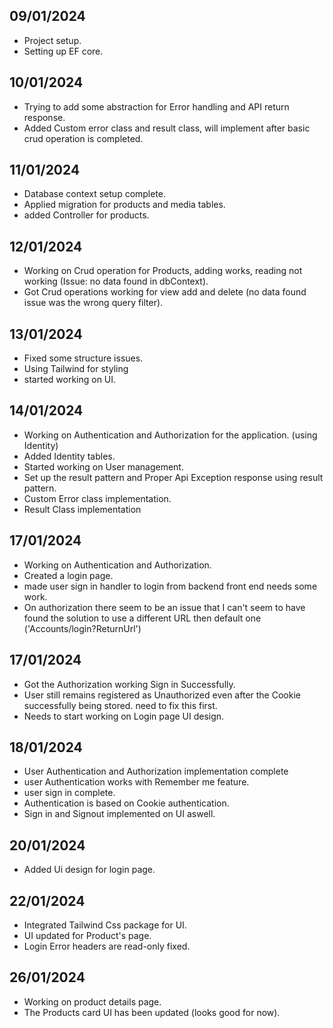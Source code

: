 ## 09/01/2024 
- Project setup.
- Setting up EF core.

## 10/01/2024
- Trying to add some abstraction for Error handling and API return response.
- Added Custom error class and result class, will implement after basic crud operation is completed.

## 11/01/2024
- Database context setup complete.
- Applied migration for products and media tables.
- added Controller for products.

## 12/01/2024 
- Working on Crud operation for Products, adding works, reading not working (Issue: no data found in dbContext).
- Got Crud operations working for view add and delete (no data found issue was the wrong query filter).

## 13/01/2024 
- Fixed some structure issues.
- Using Tailwind for styling 
- started working on UI.

## 14/01/2024 
- Working on Authentication and Authorization for the application. (using Identity)
- Added Identity tables.
- Started working on User management.
- Set up the result pattern and Proper Api Exception response using result pattern.
- Custom Error class implementation.
- Result Class implementation

## 17/01/2024
- Working on Authentication and Authorization.
- Created a login page.
- made user sign in handler to login from backend front end needs some work.
- On authorization there seem to be an issue that I can't seem to have found the solution to use a different URL then default one ('Accounts/login?ReturnUrl')

## 17/01/2024
- Got the Authorization working Sign in Successfully.
- User still remains registered as Unauthorized even after the Cookie successfully being stored. need to fix this first.
- Needs to start working on Login page UI design.

## 18/01/2024
- User Authentication and Authorization implementation complete
- user Authentication works with Remember me feature.
- user sign in complete.
- Authentication is based on Cookie authentication.
- Sign in and Signout implemented on UI aswell.

## 20/01/2024 
- Added Ui design for login page.

## 22/01/2024 
- Integrated Tailwind Css package for UI.
- UI updated for Product's page.
- Login Error headers are read-only fixed.

## 26/01/2024 
- Working on product details page.
- The Products card UI has been updated (looks good for now).